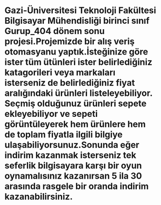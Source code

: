 # Gazi-Üniversitesi Teknoloji Fakültesi Bilgisayar Mühendisliği birinci sınıf Gurup_404 dönem sonu projesi.Projemizde bir alış veriş otomasyanu yaptık.İsteğinize göre ister tüm ütünleri ister belirlediğiniz katagorileri veya markaları isterseniz de belirlediğiniz fiyat aralığındaki ürünleri listeleyebiliyor. Seçmiş olduğunuz ürünleri sepete ekleyebiliyor ve sepeti görüntüleyerek hem ürünlere hem de toplam fiyatla ilgili bilgiye ulaşabiliyorsunuz.Sonunda eğer indirim kazanmak isterseniz tek seferlik bilgisayara karşı bir oyun oynamalısınız kazanırsan 5 ila 30 arasında rasgele bir oranda indirim kazanabilirsiniz. 
